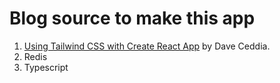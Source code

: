 # Blog source to make this app

1. [Using Tailwind CSS with Create React App](https://daveceddia.com/tailwind-create-react-app/) by Dave Ceddia.
2. Redis
3. Typescript
